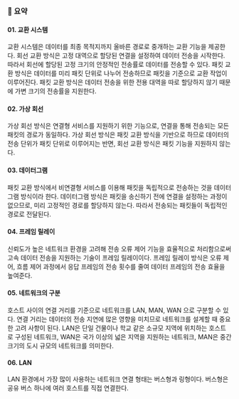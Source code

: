 ### 🔆 요약

#### 01. 교환 시스템
교환 시스템은 데이터를 최종 목적지까지 올바른 경로로 중개하는 교환 기능을 제공한다. 회선 교환 방식은 고정 대역으로 할당된 연결을 설정하여 데이터 전송을 시작한다. 따라서 회선에 할당된 고정 크기의 안정적인 전송률로 
데이터를 전송할 수 있다. 패킷 교환 방식은 데이터를 미리 패킷 단위로 나누어 전송하므로 패킷을 기준으로 교환 작업이 이루어진다. 패킷 교환 방식은 데이터 전송을 위한 전용 대역을 따로 할당하지 않기 때문에 가변 크기의 
전송률을 지원한다.

#### 02. 가상 회선
가상 회선 방식은 연결형 서비스를 지원하기 위한 기능으로, 연결을 통해 전송되는 모든 패킷의 경로가 동일하다. 가상 회선 방식은 패킷 교환 방식을 기반으로 하므로 데이터의 전송 단위가 패킷 단위로 이루어지는 반면, 회선
교환 방식은 패킷 기능을 지원하지 않는다.

#### 03. 데이터그램
패킷 교환 방식에서 비연결형 서비스를 이용해 패킷을 독립적으로 전송하는 것을 데이터그램 방식이라 한다. 데이터그램 방식은 패킷을 송신하기 전에 연결을 설정하는 과정이 없으므로, 미리 고정적인 경로를 할당하지 않는다.
따라서 전송되는 패킷들이 독립적인 경로로 전달된다.

#### 04. 프레임 릴레이
신뢰도가 높은 네트워크 환경을 고려해 전송 오류 제어 기능을 효율적으로 처리함으로써 고속 데이터 전송을 지원하는 기술이 프레임 릴레이이다. 프레임 릴레이 방식은 오류 제어, 흐름 제어 과정에서 응답 프레임의 전송 횟수를
줄여 데이터 프레임의 전송 효율을 높여준다.

#### 05. 네트워크의 구분
호스트 사이의 연결 거리를 기준으로 네트워크를 LAN, MAN, WAN 으로 구분할 수 있다. 연결 거리는 데이터의 전송 지연에 많은 영향을 미치므로 네트워크를 설계할 때 중요한 고려 사항이 된다.
LAN은 단일 건물이나 학교 같은 소규모 지역에 위치하는 호스트로 구성된 네트워크, WAN은 국가 이상의 넓은 지역을 지원하는 네트워크, MAN은 중간 크기의 도시 규모의 네트워크를 의미한다.

#### 06. LAN
LAN 환경에서 가장 많이 사용하는 네트워크 연결 형태는 버스형과 링형이다. 버스형은 공유 버스 하나에 여러 호스트를 직접 연결한다. 
